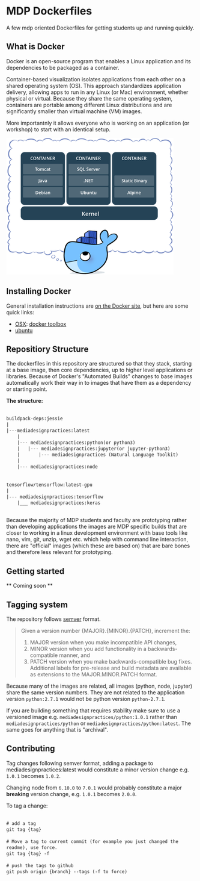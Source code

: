 # MDP Dockerfiles

A few mdp oriented Dockerfiles for getting students up and running quickly.


## What is Docker

Docker is an open-source program that enables a Linux application and its dependencies to be packaged as a container.

Container-based visualization isolates applications from each other on a shared operating system (OS). This approach standardizes application delivery, allowing apps to run in any Linux (or Mac) environment, whether physical or virtual. Because they share the same operating system, containers are portable among different Linux distributions and are significantly smaller than virtual machine (VM) images. 

More importantnly it allows everyone who is working on an application (or workshop) to start with an identical setup.

![What is a Container <from docker.com>](./images/what_is_a_container.png)

## Installing Docker

General installation instructions are
[on the Docker site](https://docs.docker.com/installation/), but here are some
quick links:

* [OSX](https://docs.docker.com/installation/mac/): [docker toolbox](https://www.docker.com/toolbox)
* [ubuntu](https://docs.docker.com/installation/ubuntulinux/)


## Repositiory Structure

The dockerfiles in this repository are structured so that they stack, starting at a base image, then core dependencies, up to higher level applications or libraries. Because of Docker's "Automated Builds"  changes to base images automatically work their way in to images that  have them as a dependency or starting point.

**The structure:**

```

buildpack-deps:jessie
|
|---mediadesignpractices:latest
    |
    |--- mediadesignpractices:python(or python3)
    |   |--- mediadesignpractices:jupyter(or jupyter-python3)
    |       |--- mediadesignpractices (Natural Language Toolkit)
    |
    |--- mediadesignpractices:node


tensorflow/tensorflow:latest-gpu
|
|--- mediadesignpractices:tensorflow
    |___ mediadesignpractices:keras


``` 

Because the majority of MDP students and faculty are prototyping rather than developing applications the images are MDP specific builds that are closer to working in a linux development environment with base tools like nano, vim, git, unzip, wget etc. which help with command line interaction, there are "official" images (which these are based on) that are bare bones and therefore less relevant for prototyping.


## Getting started
** Coming soon **

## Tagging system

The repository follows [semver](http://semver.org/) format.

> Given a version number {MAJOR}.{MINOR}.{PATCH}, increment the:
> 
> 1. MAJOR version when you make incompatible API changes,
> 2. MINOR version when you add functionality in a backwards-compatible manner, and
> 3. PATCH version when you make backwards-compatible bug fixes.
> Additional labels for pre-release and build metadata are available as extensions to the MAJOR.MINOR.PATCH format.

Because many of the images are related, all images (python, node, jupyter) share the same version numbers. They are not related to the application version `python:2.7.1` would not be python version `python-2.7.1`.

If you are building something that requires stability make sure to use a versioned image e.g. `mediadesignpractices/python:1.0.1` rather than `mediadesignpractices/python` or `mediadesignpractices/python:latest`.
The same goes for anything that is "archival".

## Contributing

Tag changes following semver format, adding a package to mediadesignpractices:latest would constitute a minor version change e.g. `1.0.1` becomes `1.0.2`.

Changing node from `6.10.0` to `7.0.1` would probably constitute a major **breaking** version change, e.g. `1.0.1` becomes `2.0.0`.

To tag a change:

```

# add a tag
git tag {tag}

# Move a tag to current commit (for example you just changed the readme), use force.
git tag {tag} -f

# push the tags to github
git push origin {branch} --tags (-f to force)

```
